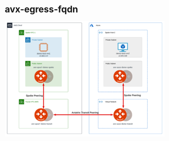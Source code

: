 # avx-egress-fqdn

<img src="https://github.com/christopherleemiles/avx-egress-fqdn/blob/main/img/egress-fqdn-topology.png">
